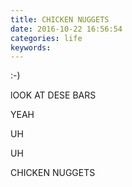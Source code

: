 ```yaml
---
title: CHICKEN NUGGETS
date: 2016-10-22 16:56:54
categories: life
keywords: 
---
```


:-)

lOOK AT DESE BARS

YEAH

UH

UH

CHICKEN NUGGETS

